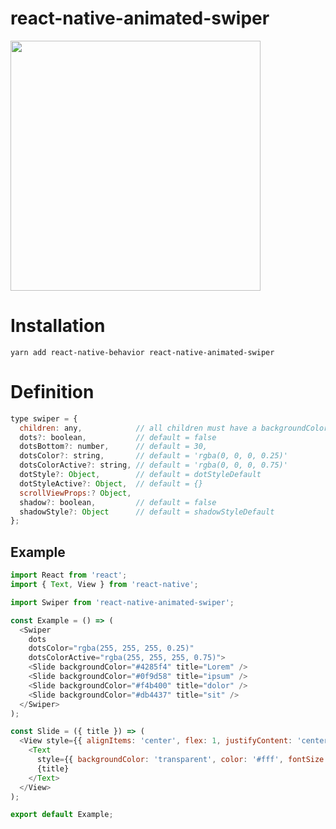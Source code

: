 # react-native-animated-swiper

<img src="https://raw.githubusercontent.com/sonaye/react-native-animated-swiper/master/demo.gif" width="400">

# Installation

`yarn add react-native-behavior react-native-animated-swiper`

# Definition

```javascript
type swiper = {
  children: any,            // all children must have a backgroundColor prop
  dots?: boolean,           // default = false
  dotsBottom?: number,      // default = 30,
  dotsColor?: string,       // default = 'rgba(0, 0, 0, 0.25)'
  dotsColorActive?: string, // default = 'rgba(0, 0, 0, 0.75)'
  dotStyle?: Object,        // default = dotStyleDefault
  dotStyleActive?: Object,  // default = {}
  scrollViewProps:? Object,
  shadow?: boolean,         // default = false
  shadowStyle?: Object      // default = shadowStyleDefault
};
```

## Example

```javascript
import React from 'react';
import { Text, View } from 'react-native';

import Swiper from 'react-native-animated-swiper';

const Example = () => (
  <Swiper
    dots
    dotsColor="rgba(255, 255, 255, 0.25)"
    dotsColorActive="rgba(255, 255, 255, 0.75)">
    <Slide backgroundColor="#4285f4" title="Lorem" />
    <Slide backgroundColor="#0f9d58" title="ipsum" />
    <Slide backgroundColor="#f4b400" title="dolor" />
    <Slide backgroundColor="#db4437" title="sit" />
  </Swiper>
);

const Slide = ({ title }) => (
  <View style={{ alignItems: 'center', flex: 1, justifyContent: 'center' }}>
    <Text
      style={{ backgroundColor: 'transparent', color: '#fff', fontSize: 48 }}>
      {title}
    </Text>
  </View>
);

export default Example;
```
